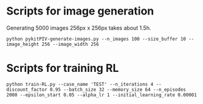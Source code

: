 # Scripts for image generation

Generating 5000 images 256px x 256px takes about 1.5h.

```
python pykitPIV-generate-images.py --n_images 100 --size_buffer 10 --image_height 256 --image_width 256
```

# Scripts for training RL

```
python train-RL.py --case_name 'TEST' --n_iterations 4 --discount_factor 0.95 --batch_size 32 --memory_size 64 --n_episodes 2000 --epsilon_start 0.05 --alpha_lr 1 --initial_learning_rate 0.00001
```